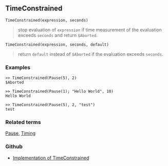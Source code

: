 ## TimeConstrained

```
TimeConstrained(expression, seconds)
```

> stop evaluation of `expression` if time measurement of the evaluation exceeds `seconds` and return `$Aborted`.
 
```
TimeConstrained(expression, seconds, default)
```

> return `default` instead of `$Aborted` if the evaluation exceeds `seconds`.

### Examples

```    
>> TimeConstrained(Pause(5), 2)
$Aborted

>> TimeConstrained(Pause(1); "Hello World", 10)
Hello World

>> TimeConstrained(Pause(5), 2, "test")
test
```

### Related terms 
[Pause](Pause.md), [Timing](Timing.md)

### Github

* [Implementation of TimeConstrained](https://github.com/axkr/symja_android_library/blob/master/symja_android_library/matheclipse-core/src/main/java/org/matheclipse/core/builtin/Programming.java#L2756) 
